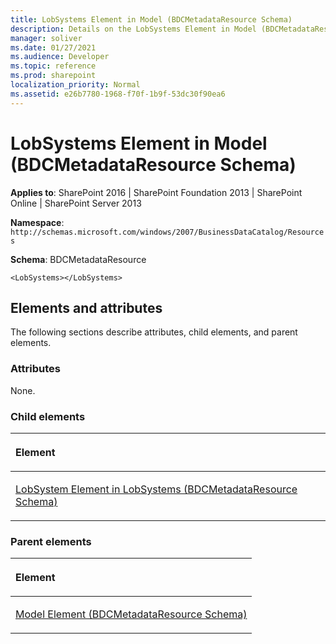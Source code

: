 ```yaml
---
title: LobSystems Element in Model (BDCMetadataResource Schema)
description: Details on the LobSystems Element in Model (BDCMetadataResource Schema)
manager: soliver
ms.date: 01/27/2021
ms.audience: Developer
ms.topic: reference
ms.prod: sharepoint
localization_priority: Normal
ms.assetid: e26b7780-1968-f70f-1b9f-53dc30f90ea6
---
```


# LobSystems Element in Model (BDCMetadataResource Schema)

**Applies to**: SharePoint 2016 | SharePoint Foundation 2013 | SharePoint Online | SharePoint Server 2013

**Namespace**: `http://schemas.microsoft.com/windows/2007/BusinessDataCatalog/Resources`

**Schema**: BDCMetadataResource

```
<LobSystems></LobSystems>
```

## Elements and attributes

The following sections describe attributes, child elements, and parent elements.

### Attributes

None.

### Child elements

<table>
<colgroup>
<col width="100%" />
</colgroup>
<thead>
<tr class="header">
<th align="left"><p>Element</p></th>
</tr>
</thead>
<tbody>
<tr class="odd">
<td align="left"><p><span sdata="link"><a href="lobsystem-element-in-lobsystems-bdcmetadataresource-schema.md">LobSystem Element in LobSystems (BDCMetadataResource Schema)</a></span></p></td>
</tr>
</tbody>
</table>

### Parent elements

<table>
<colgroup>
<col width="100%" />
</colgroup>
<thead>
<tr class="header">
<th align="left"><p>Element</p></th>
</tr>
</thead>
<tbody>
<tr class="odd">
<td align="left"><p><span sdata="link"><a href="model-element-bdcmetadataresource-schema.md">Model Element (BDCMetadataResource Schema)</a></span></p></td>
</tr>
</tbody>
</table>








